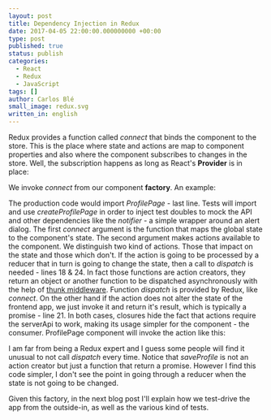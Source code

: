 ```yaml
---
layout: post
title: Dependency Injection in Redux
date: 2017-04-05 22:00:00.000000000 +00:00
type: post
published: true
status: publish
categories:
  - React
  - Redux
  - JavaScript
tags: []
author: Carlos Blé
small_image: redux.svg
written_in: english
---
```


Redux provides a function called _connect_ that binds the component to the store. This
is the place where state and actions are map to component properties and also where 
the component subscribes to changes in the store. Well, the subscription happens as 
long as React's **Provider** is in place:

<script src="https://gist.github.com/carlosble/ba0a2d955a018dc91e3fa507fd49383e.js"></script>
 
We invoke _connect_ from our component **factory**. An example:

<script src="https://gist.github.com/carlosble/613f5a1e0d997eac8855a852c467cf86.js"></script>

The production code would import _ProfilePage_ - last line. Tests will 
import and use _createProfilePage_ in order to inject test doubles to mock the 
API and other dependencies like the _notifier_ - a simple wrapper around an alert dialog.
The first _connect_ argument is the function that maps the global state to the 
component's state. The second argument makes actions available to the component. We
distinguish two kind of actions. Those that impact on the state and those
which don't. If the action is going to be processed by a reducer that in turn is going to 
change the state, then a call to _dispatch_ is needed - lines 18 & 24. In fact
 those functions are action creators, they return an object or another function
 to be dispatched asynchronously with the help of [thunk middleware](https://github.com/gaearon/redux-thunk). 
 Function _dispatch_ is provided by Redux, like _connect_. On the other hand
if the action does not alter the state of the frontend app, we just invoke it and return
it's result, which is typically a promise - line 21. In both cases, closures hide
the fact that actions require the serverApi to work, making its usage simpler
for the component - the consumer. ProfilePage component will invoke 
the action like this:

<script src="https://gist.github.com/carlosble/0c28de1038ba9032506ec74ddafc299b.js"></script>

I am far from being a Redux expert and I guess some people will find it unusual to not
call _dispatch_ every time. Notice that _saveProfile_ is not an action creator but just
 a function that return a promise. However I find this code simpler, I don't see the
 point in going through a reducer when the state is not going to be changed.
 
 Given this factory, in the next blog post I'll explain how we test-drive the app from
 the outside-in, as well as the various kind of tests.